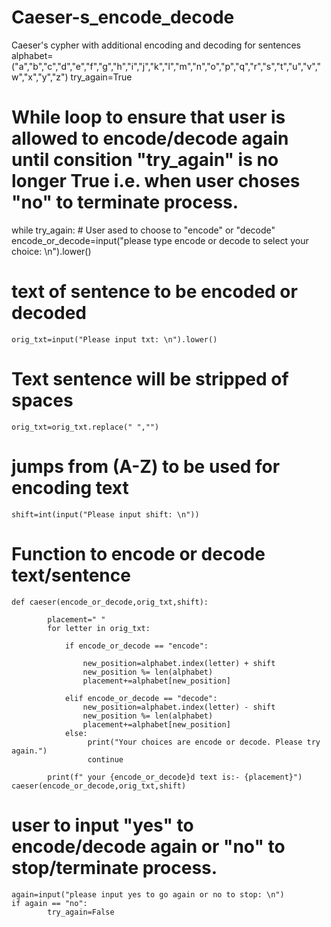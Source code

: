 # Caeser-s_encode_decode
Caeser's cypher with  additional encoding and decoding for sentences
alphabet=("a","b","c","d","e","f","g","h","i","j","k","l","m","n","o","p","q","r","s","t","u","v","w","x","y","z")
try_again=True
# While loop to ensure that user is allowed to encode/decode again until consition "try_again" is no longer True i.e. when user choses "no" to terminate process.
while try_again:
    # User ased to choose to "encode" or "decode"
    encode_or_decode=input("please type encode or decode to select your choice: \n").lower()
# text of sentence to be encoded or decoded
    orig_txt=input("Please input txt: \n").lower()
# Text sentence will be stripped of spaces
    orig_txt=orig_txt.replace(" ","")
# jumps from (A-Z) to be used for encoding text
    shift=int(input("Please input shift: \n"))
    
# Function to encode or decode text/sentence
    def caeser(encode_or_decode,orig_txt,shift):
        
            placement=" "     
            for letter in orig_txt:
                
                if encode_or_decode == "encode":
    
                    new_position=alphabet.index(letter) + shift
                    new_position %= len(alphabet)
                    placement+=alphabet[new_position]
                                    
                elif encode_or_decode == "decode":
                    new_position=alphabet.index(letter) - shift
                    new_position %= len(alphabet)
                    placement+=alphabet[new_position]
                else:
                     print("Your choices are encode or decode. Please try again.")
                     continue
        
            print(f" your {encode_or_decode}d text is:- {placement}")
    caeser(encode_or_decode,orig_txt,shift)
# user to input "yes" to encode/decode again or "no" to stop/terminate process.
    again=input("please input yes to go again or no to stop: \n") 
    if again == "no":   
            try_again=False

